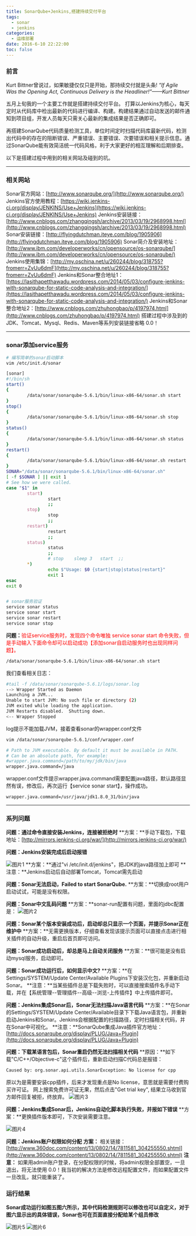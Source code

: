 ```yaml
---
title: SonarQube+Jenkins,搭建持续交付平台
tags:
  - sonar
  - jenkins
categories:
  - 运维部署
date: 2016-6-10 22:22:00
toc: false
---
```


### 前言
Kurt Bittner曾说过，如果敏捷仅仅只是开始，那持续交付就是头条! 
*“If Agile Was the Opening Act, Continuous Delivery is the Headliner!”——Kurt Bittner*

五月上旬我的一个主要工作就是搭建持续交付平台。
打算以Jenkins为核心，每天定时从代码库中检出最新的代码进行编译、构建。构建结果通过自动发送的邮件通知到项目组，开发人员每天只需关心最新的集成结果是否正确即可。

再搭建SonarQube代码质量检测工具，单位时间定时扫描代码库最新代码，检测出代码中的存在的阻断错误、严重错误、主要错误、次要错误和相关提示信息。通过SonarQube能有效简洁统一代码风格，利于大家更好的相互理解和后期排查。

以下是搭建过程中用到的相关网站及碰到的坑。

---

### 相关网站
Sonar官方网站：[http://www.sonarqube.org/](http://www.sonarqube.org/)
Jenkins官方使用教程：[https://wiki.jenkins-ci.org/display/JENKINS/Use+Jenkins](https://wiki.jenkins-ci.org/display/JENKINS/Use+Jenkins)
Jenkins安装链接：[http://www.cnblogs.com/zhangqingsh/archive/2013/03/19/2968998.html](http://www.cnblogs.com/zhangqingsh/archive/2013/03/19/2968998.html)
Sonar安装链接：[http://flyingdutchman.iteye.com/blog/1905906](http://flyingdutchman.iteye.com/blog/1905906)
Sonar简介及安装地址：[http://www.ibm.com/developerworks/cn/opensource/os-sonarqube/](http://www.ibm.com/developerworks/cn/opensource/os-sonarqube/)
Jenkins使用集锦：[http://my.oschina.net/u/260244/blog/318755?fromerr=ZvUu6dmF](http://my.oschina.net/u/260244/blog/318755?fromerr=ZvUu6dmF)
Jenkins和Sonar整合地址1：[https://lasithapetthawadu.wordpress.com/2014/05/03/configure-jenkins-with-sonarqube-for-static-code-analysis-and-integration/](https://lasithapetthawadu.wordpress.com/2014/05/03/configure-jenkins-with-sonarqube-for-static-code-analysis-and-integration/)
Jenkins和Sonar整合地址2：[http://www.cnblogs.com/zhuhongbao/p/4197974.html](http://www.cnblogs.com/zhuhongbao/p/4197974.html)
搭建过程中涉及到的 JDK、Tomcat、Mysql、Redis、Maven等系列安装链接省略  0.0！

<!-- more -->

---

### sonar添加service服务
```bash
# 编写简单的sonar启动脚本
vim /etc/init.d/sonar

[sonar]
#!/bin/sh  
start()  
{  
        /data/sonar/sonarqube-5.6.1/bin/linux-x86-64/sonar.sh start
}  
stop()  
{  
        /data/sonar/sonarqube-5.6.1/bin/linux-x86-64/sonar.sh stop
}
status()  
{       
        /data/sonar/sonarqube-5.6.1/bin/linux-x86-64/sonar.sh status
}
restart()  
{  
        /data/sonar/sonarqube-5.6.1/bin/linux-x86-64/sonar.sh restart
} 
SONAR="/data/sonar/sonarqube-5.6.1/bin/linux-x86-64/sonar.sh"
[ -f $SONAR ] || exit 1  
# See how we were called.  
case "$1" in  
        start)  
                start  
                ;;  
        stop)  
                stop  
                ;;  
        restart)  
                restart
                ;;  
        status)  
                status 
                ;;  
                # stop    sleep 3   start  ;;  
        *)  
                echo $"Usage: $0 {start|stop|status|restart}"  
                exit 1  
esac  
exit 0 


# sonar服务验证
service sonar status
service sonar start
service sonar restart
service sonar stop

```

**问题：**<font style="color:red">验证service服务时，发现四个命令唯独 service sonar start 命令失败，但是手动输入下面命令却可以启动成功【添加sonar自启动服务时也出现同样问题】。</font>
```bash
/data/sonar/sonarqube-5.6.1/bin/linux-x86-64/sonar.sh start
```

我们查看相关日志：
```bash
#tail -f /data/sonar/sonarqube-5.6.1/logs/sonar.log
--> Wrapper Started as Daemon
Launching a JVM...
Unable to start JVM: No such file or directory (2)
JVM exited while loading the application.
JVM Restarts disabled.  Shutting down.
<-- Wrapper Stopped
```

log提示不能加载JVM，接着查看sonar的wrapper.conf文件
```bash
vim /data/sonar/sonarqube-5.6.1/conf/wrapper.conf

# Path to JVM executable. By default it must be available in PATH.
# Can be an absolute path, for example:
#wrapper.java.command=/path/to/my/jdk/bin/java
wrapper.java.command=/java
```

wrapper.conf文件提示wrapper.java.command需要配置java路径，默认路径显然有误，修改后，再次运行【service sonar start】，操作成功。
```bash
wrapper.java.command=/usr/java/jdk1.8.0_31/bin/java
```
---

### 系列问题
**问题：通过命令直接安装Jenkins，连接被拒绝时**
**方案：**手动下载包，下载地址：[http://mirrors.jenkins-ci.org/war/](http://mirrors.jenkins-ci.org/war/)

**问题：Jenkins安装完成后启动报错**

![图片1](http://7xvfir.com1.z0.glb.clouddn.com/SonarQube+Jenkins,%E6%90%AD%E5%BB%BA%E6%8C%81%E7%BB%AD%E4%BA%A4%E4%BB%98%E5%B9%B3%E5%8F%B0/1.png)
**方案：**通过"vi /etc/init.d/jenkins"，把JDK的java路径加上即可
**注意：**Jenkins启动后自动部署Tomcat，Tomcat需先启动
<!--more-->

**问题：Sonar无法启动，Failed to start SonarQube.**
**方案：**切换成root用户启动试试，可能是没有权限。

**问题：Sonar中文乱码问题**
**方案：**sonar-run配置有问题，里面的jdbc配置是：
![图片2](http://7xvfir.com1.z0.glb.clouddn.com/SonarQube+Jenkins,%E6%90%AD%E5%BB%BA%E6%8C%81%E7%BB%AD%E4%BA%A4%E4%BB%98%E5%B9%B3%E5%8F%B0/2.png)


**问题：Sonar某个版本安装成功后，启动却总只显示一个页面，并提示Sonar正在维护中**
**方案：**无需更换版本，仔细查看发现该提示页面可以直接点击进行相关插件的自动升级，重启后首页即可访问。

**问题：Sonar成功启动后，却总是马上自动关闭服务**
**方案：**很可能是没有启动mysql服务，启动即可。

**问题：Sonar成功运行后，如何显示中文?**
**方案：**在Settings/SYSTEM/Update Center/Available Plugins下安装汉化包，并重新启动Sonar。
**注意：**当某些插件总是下载失败时，可以直接搜索插件名手动下载，并在【系统管理--管理插件--高级--浏览-上传插件】中上传插件即可。

**问题：Jenkins集成Sonar后，Sonar无法扫描Java语言代码**
**方案：**在Sonar的Settings/SYSTEM/Update Center/Available目录下下载Java语言包，并重新启动Jenkins和Sonar。Jenkins会根据配置的扫描路径，定时扫描相关代码，并在Sonar中可视化。
**注意：**SonarQube集成Java插件官方地址：[http://docs.sonarqube.org/display/PLUG/Java+Plugin](http://docs.sonarqube.org/display/PLUG/Java+Plugin)

**问题：下载某语言包后，Sonar重启仍然无法扫描相关代码**
**原因：**如下载"C/C++/Objective-c"这个插件后，重新启动扫描C代码总是报错：
```bash
Caused by: org.sonar.api.utils.SonarException: No license for cpp
```
原以为是需要安装cpp插件，后来才发现重点是No license，意思就是需要付费购买许可证。
网上搜索免费许可证无果，然后点击"Get trial key", 结果立马收到官方邮件回复被拒，终放弃。
![图片3](http://7xvfir.com1.z0.glb.clouddn.com/SonarQube+Jenkins,%E6%90%AD%E5%BB%BA%E6%8C%81%E7%BB%AD%E4%BA%A4%E4%BB%98%E5%B9%B3%E5%8F%B0/3.png?imageView2/0/q/75|watermark/1/image/aHR0cDovLzd4dmZpci5jb20xLnowLmdsYi5jbG91ZGRuLmNvbS8lRTYlQjAlQjQlRTUlOEQlQjAvJUU1JThEJTlBJUU1JUFFJUEyJUU2JUIwJUI0JUU1JThEJUIwLnBuZw==/dissolve/100/gravity/NorthEast/dx/10/dy/10|imageslim)

**问题：Jenkins集成Sonar后，Jenkins自动化脚本执行失败，并报如下错误**
**方案：**更换插件版本即可，下次安装需要注意。

![图片4](http://7xvfir.com1.z0.glb.clouddn.com/SonarQube+Jenkins,%E6%90%AD%E5%BB%BA%E6%8C%81%E7%BB%AD%E4%BA%A4%E4%BB%98%E5%B9%B3%E5%8F%B0/4.png)

**问题：Jenkins账户权限如何分配**
**方案：** 相关链接：[http://www.360doc.com/content/13/0802/14/7811581_304255550.shtml](http://www.360doc.com/content/13/0802/14/7811581_304255550.shtml)
**注意：** 如果用admin账户登录，在分配权限的时候，将admin权限全部置空，一旦退出，将无法使用 0.0！我当初的解决方法是修改远程配置文件，而如果配置文件一旦改乱，就只能重装了。

### 运行结果
**Sonar成功运行如图五图六所示，其中代码检测规则可以修改也可以自定义，对于图六显示出的具体错误，Sonar也可在页面直接分配给某个组员修改**

![图片5](http://7xvfir.com1.z0.glb.clouddn.com/SonarQube+Jenkins,%E6%90%AD%E5%BB%BA%E6%8C%81%E7%BB%AD%E4%BA%A4%E4%BB%98%E5%B9%B3%E5%8F%B0/5.png?imageView2/0/q/75|watermark/1/image/aHR0cDovLzd4dmZpci5jb20xLnowLmdsYi5jbG91ZGRuLmNvbS8lRTYlQjAlQjQlRTUlOEQlQjAvJUU1JThEJTlBJUU1JUFFJUEyJUU2JUIwJUI0JUU1JThEJUIwLnBuZw==/dissolve/100/gravity/SouthEast/dx/10/dy/10|imageslim)
![图片6](http://7xvfir.com1.z0.glb.clouddn.com/SonarQube+Jenkins,%E6%90%AD%E5%BB%BA%E6%8C%81%E7%BB%AD%E4%BA%A4%E4%BB%98%E5%B9%B3%E5%8F%B0/6.png?imageView2/0/q/75|watermark/1/image/aHR0cDovLzd4dmZpci5jb20xLnowLmdsYi5jbG91ZGRuLmNvbS8lRTYlQjAlQjQlRTUlOEQlQjAvJUU1JThEJTlBJUU1JUFFJUEyJUU2JUIwJUI0JUU1JThEJUIwLnBuZw==/dissolve/100/gravity/SouthEast/dx/10/dy/10|imageslim)

<br/>